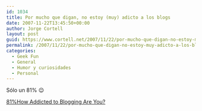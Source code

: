 ```yaml
---
id: 1034
title: Por mucho que digan, no estoy (muy) adicto a los blogs
date: 2007-11-22T13:45:50+00:00
author: Jorge Cortell
layout: post
guid: https://www.cortell.net/2007/11/22/por-mucho-que-digan-no-estoy-muy-adicto-a-los-blogs/
permalink: /2007/11/22/por-mucho-que-digan-no-estoy-muy-adicto-a-los-blogs/
categories:
  - Geek Fun
  - General
  - Humor y curiosidades
  - Personal
---
```

Sólo un 81% 😉

[81%<span>How Addicted to Blogging Are You?</span>](https://www.justsayhi.com/bb/blog_addiction)